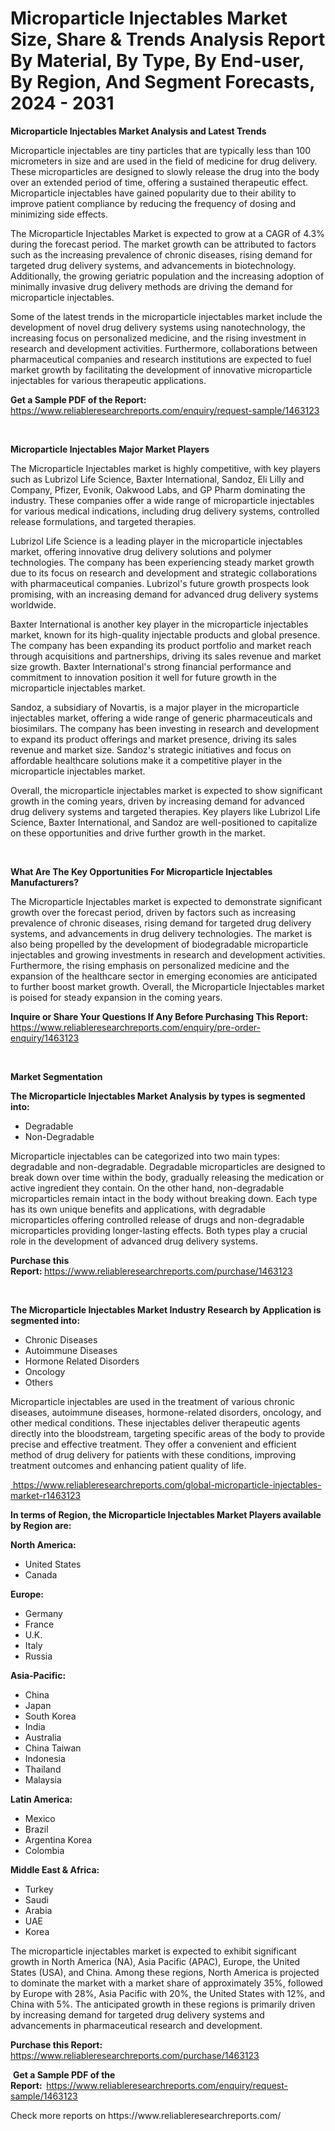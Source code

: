 <p><h1>Microparticle Injectables Market Size, Share & Trends Analysis Report By Material, By Type, By End-user, By Region, And Segment Forecasts, 2024 - 2031</h1></p><p><strong>Microparticle Injectables Market Analysis and Latest Trends</strong></p>
<p><p>Microparticle injectables are tiny particles that are typically less than 100 micrometers in size and are used in the field of medicine for drug delivery. These microparticles are designed to slowly release the drug into the body over an extended period of time, offering a sustained therapeutic effect. Microparticle injectables have gained popularity due to their ability to improve patient compliance by reducing the frequency of dosing and minimizing side effects.</p><p>The Microparticle Injectables Market is expected to grow at a CAGR of 4.3% during the forecast period. The market growth can be attributed to factors such as the increasing prevalence of chronic diseases, rising demand for targeted drug delivery systems, and advancements in biotechnology. Additionally, the growing geriatric population and the increasing adoption of minimally invasive drug delivery methods are driving the demand for microparticle injectables.</p><p>Some of the latest trends in the microparticle injectables market include the development of novel drug delivery systems using nanotechnology, the increasing focus on personalized medicine, and the rising investment in research and development activities. Furthermore, collaborations between pharmaceutical companies and research institutions are expected to fuel market growth by facilitating the development of innovative microparticle injectables for various therapeutic applications.</p></p>
<p><strong>Get a Sample PDF of the Report:&nbsp;</strong> <a href="https://www.reliableresearchreports.com/enquiry/request-sample/1463123">https://www.reliableresearchreports.com/enquiry/request-sample/1463123</a></p>
<p>&nbsp;</p>
<p><strong>Microparticle Injectables Major Market Players</strong></p>
<p><p>The Microparticle Injectables market is highly competitive, with key players such as Lubrizol Life Science, Baxter International, Sandoz, Eli Lilly and Company, Pfizer, Evonik, Oakwood Labs, and GP Pharm dominating the industry. These companies offer a wide range of microparticle injectables for various medical indications, including drug delivery systems, controlled release formulations, and targeted therapies.</p><p>Lubrizol Life Science is a leading player in the microparticle injectables market, offering innovative drug delivery solutions and polymer technologies. The company has been experiencing steady market growth due to its focus on research and development and strategic collaborations with pharmaceutical companies. Lubrizol's future growth prospects look promising, with an increasing demand for advanced drug delivery systems worldwide.</p><p>Baxter International is another key player in the microparticle injectables market, known for its high-quality injectable products and global presence. The company has been expanding its product portfolio and market reach through acquisitions and partnerships, driving its sales revenue and market size growth. Baxter International's strong financial performance and commitment to innovation position it well for future growth in the microparticle injectables market.</p><p>Sandoz, a subsidiary of Novartis, is a major player in the microparticle injectables market, offering a wide range of generic pharmaceuticals and biosimilars. The company has been investing in research and development to expand its product offerings and market presence, driving its sales revenue and market size. Sandoz's strategic initiatives and focus on affordable healthcare solutions make it a competitive player in the microparticle injectables market.</p><p>Overall, the microparticle injectables market is expected to show significant growth in the coming years, driven by increasing demand for advanced drug delivery systems and targeted therapies. Key players like Lubrizol Life Science, Baxter International, and Sandoz are well-positioned to capitalize on these opportunities and drive further growth in the market.</p></p>
<p>&nbsp;</p>
<p><strong>What Are The Key Opportunities For Microparticle Injectables Manufacturers?</strong></p>
<p><p>The Microparticle Injectables market is expected to demonstrate significant growth over the forecast period, driven by factors such as increasing prevalence of chronic diseases, rising demand for targeted drug delivery systems, and advancements in drug delivery technologies. The market is also being propelled by the development of biodegradable microparticle injectables and growing investments in research and development activities. Furthermore, the rising emphasis on personalized medicine and the expansion of the healthcare sector in emerging economies are anticipated to further boost market growth. Overall, the Microparticle Injectables market is poised for steady expansion in the coming years.</p></p>
<p><strong>Inquire or Share Your Questions If Any Before Purchasing This Report:</strong> <a href="https://www.reliableresearchreports.com/enquiry/pre-order-enquiry/1463123">https://www.reliableresearchreports.com/enquiry/pre-order-enquiry/1463123</a></p>
<p>&nbsp;</p>
<p><strong>Market Segmentation</strong></p>
<p><strong>The Microparticle Injectables Market Analysis by types is segmented into:</strong></p>
<p><ul><li>Degradable</li><li>Non-Degradable</li></ul></p>
<p><p>Microparticle injectables can be categorized into two main types: degradable and non-degradable. Degradable microparticles are designed to break down over time within the body, gradually releasing the medication or active ingredient they contain. On the other hand, non-degradable microparticles remain intact in the body without breaking down. Each type has its own unique benefits and applications, with degradable microparticles offering controlled release of drugs and non-degradable microparticles providing longer-lasting effects. Both types play a crucial role in the development of advanced drug delivery systems.</p></p>
<p><strong>Purchase this Report:&nbsp;</strong><a href="https://www.reliableresearchreports.com/purchase/1463123">https://www.reliableresearchreports.com/purchase/1463123</a></p>
<p>&nbsp;</p>
<p><strong>The Microparticle Injectables Market Industry Research by Application is segmented into:</strong></p>
<p><ul><li>Chronic Diseases</li><li>Autoimmune Diseases</li><li>Hormone Related Disorders</li><li>Oncology</li><li>Others</li></ul></p>
<p><p>Microparticle injectables are used in the treatment of various chronic diseases, autoimmune diseases, hormone-related disorders, oncology, and other medical conditions. These injectables deliver therapeutic agents directly into the bloodstream, targeting specific areas of the body to provide precise and effective treatment. They offer a convenient and efficient method of drug delivery for patients with these conditions, improving treatment outcomes and enhancing patient quality of life.</p></p>
<p><a href="https://www.reliableresearchreports.com/global-microparticle-injectables-market-r1463123">&nbsp;https://www.reliableresearchreports.com/global-microparticle-injectables-market-r1463123</a></p>
<p><strong>In terms of Region, the Microparticle Injectables Market Players available by Region are:</strong></p>
<p>
    <p> <strong> North America: </strong>
        <ul>
            <li>United States</li>
            <li>Canada</li>
        </ul>
        </p> 
    <p> <strong> Europe: </strong>
        <ul>
            <li>Germany</li>
            <li>France</li>
            <li>U.K.</li>
            <li>Italy</li>
            <li>Russia</li>
        </ul>
        </p> 
    <p> <strong> Asia-Pacific: </strong>
        <ul>
            <li>China</li>
            <li>Japan</li>
            <li>South Korea</li>
            <li>India</li>
            <li>Australia</li>
            <li>China Taiwan</li>
            <li>Indonesia</li>
            <li>Thailand</li>
            <li>Malaysia</li>
        </ul>
        </p> 
    <p> <strong> Latin America: </strong>
        <ul>
            <li>Mexico</li>
            <li>Brazil</li>
            <li>Argentina Korea</li>
            <li>Colombia</li>
        </ul>
        </p> 
    <p> <strong> Middle East & Africa: </strong>
        <ul>
            <li>Turkey</li>
            <li>Saudi</li>
            <li>Arabia</li>
            <li>UAE</li>
            <li>Korea</li>
        </ul>
    </p>
    </p>
<p><p>The microparticle injectables market is expected to exhibit significant growth in North America (NA), Asia Pacific (APAC), Europe, the United States (USA), and China. Among these regions, North America is projected to dominate the market with a market share of approximately 35%, followed by Europe with 28%, Asia Pacific with 20%, the United States with 12%, and China with 5%. The anticipated growth in these regions is primarily driven by increasing demand for targeted drug delivery systems and advancements in pharmaceutical research and development.</p></p>
<p><strong>Purchase this Report: </strong><a href="https://www.reliableresearchreports.com/purchase/1463123">https://www.reliableresearchreports.com/purchase/1463123</a></p>
<p>&nbsp;<strong>Get a Sample PDF of the Report:&nbsp;&nbsp;</strong><a href="https://www.reliableresearchreports.com/enquiry/request-sample/1463123">https://www.reliableresearchreports.com/enquiry/request-sample/1463123</a></p>
<p><strong></strong></p>
<p>Check more reports on https://www.reliableresearchreports.com/</p>